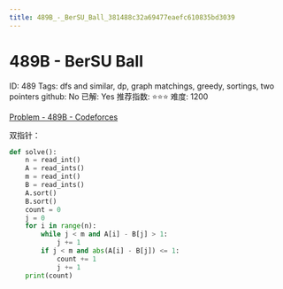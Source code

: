 ```yaml
---
title: 489B_-_BerSU_Ball_381488c32a69477eaefc610835bd3039
---
```


# 489B - BerSU Ball

ID: 489
Tags: dfs and similar, dp, graph matchings, greedy, sortings, two pointers
github: No
已解: Yes
推荐指数: ⭐⭐⭐
难度: 1200

[Problem - 489B - Codeforces](https://codeforces.com/problemset/problem/489/B)

双指针：

```python
def solve():
    n = read_int()
    A = read_ints()
    m = read_int()
    B = read_ints()
    A.sort()
    B.sort()
    count = 0
    j = 0
    for i in range(n):
        while j < m and A[i] - B[j] > 1:
            j += 1
        if j < m and abs(A[i] - B[j]) <= 1:
            count += 1
            j += 1
    print(count)
```